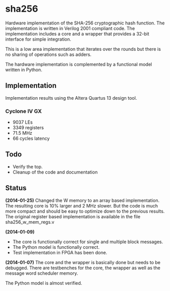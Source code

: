 # sha256 #
Hardware implementation of the SHA-256 cryptographic hash function. The
implementation is written in Verilog 2001 compliant code. The
implementation includes a core and a wrapper that provides a 32-bit
interface for simple integration.

This is a low area implementation that iterates over the rounds but
there is no sharing of operations such as adders.

The hardware implementation is complemented by a functional model
written in Python.


## Implementation ##
Implementation results using the Altera Quartus 13 design tool.

### Cyclone IV GX ###
- 9037 LEs
- 3349 registers
- 71.5 MHz
- 66 cycles latency


## Todo ##
 - Verify the top.
 - Cleanup of the code and documentation


## Status ##
**(2014-01-25)**
Changed the W memory to an array based implementation. The resulting
core is 10% larger and 2 MHz slower. But the code is much more compact
and should be easy to optimize down to the previous results. The
original register based implementation is available in the file
sha256_w_mem_regs.v


**(2014-01-09)**
- The core is functionally correct for single and multiple block messages.
- The Python model is functionally correct.
- Test implementation in FPGA has been done.


**(2014-01-07)**
The core and the wrapper is basically done but needs to be
debugged. There are testbenches for the core, the wrapper as well as the
message word scheduler memory.

The Python model is almost verified.



